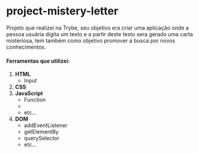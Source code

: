 # project-mistery-letter
Projeto que realizei na Trybe, seu objetivo era criar uma aplicação onde a pessoa usuária digita um texto e a partir deste testo sera gerado uma carta misteriosa, tem também como objetivo promover a busca por novos conhecimentos.

#### Ferramentas que utilizei:
 1. **HTML**
    - Input
 3. **CSS**
 4. **JavaScript**
    - Function
    - 
    - etc...
 5. **DOM**
    - addEventListener
    - getElementBy
    - querySelector
    - etc...
